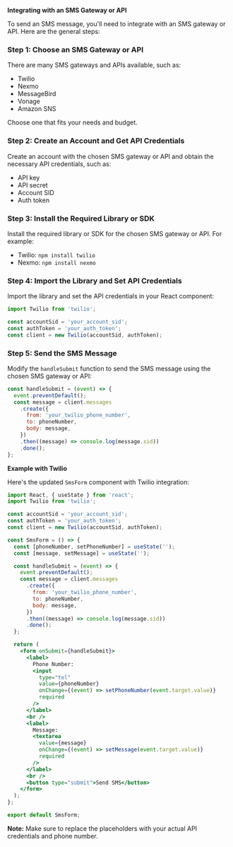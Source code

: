 **Integrating with an SMS Gateway or API**

To send an SMS message, you'll need to integrate with an SMS gateway or API. Here are the general steps:

### Step 1: Choose an SMS Gateway or API

There are many SMS gateways and APIs available, such as:

- Twilio
- Nexmo
- MessageBird
- Vonage
- Amazon SNS

Choose one that fits your needs and budget.

### Step 2: Create an Account and Get API Credentials

Create an account with the chosen SMS gateway or API and obtain the necessary API credentials, such as:

- API key
- API secret
- Account SID
- Auth token

### Step 3: Install the Required Library or SDK

Install the required library or SDK for the chosen SMS gateway or API. For example:

- Twilio: `npm install twilio`
- Nexmo: `npm install nexmo`

### Step 4: Import the Library and Set API Credentials

Import the library and set the API credentials in your React component:
 ```jsx
 import Twilio from 'twilio';

const accountSid = 'your_account_sid';
const authToken = 'your_auth_token';
const client = new Twilio(accountSid, authToken);
```

### Step 5: Send the SMS Message

Modify the `handleSubmit` function to send the SMS message using the chosen SMS gateway or API:
```jsx
const handleSubmit = (event) => {
  event.preventDefault();
  const message = client.messages
    .create({
      from: 'your_twilio_phone_number',
      to: phoneNumber,
      body: message,
    })
    .then((message) => console.log(message.sid))
    .done();
};
```

**Example with Twilio**

Here's the updated `SmsForm` component with Twilio integration:
```jsx
import React, { useState } from 'react';
import Twilio from 'twilio';

const accountSid = 'your_account_sid';
const authToken = 'your_auth_token';
const client = new Twilio(accountSid, authToken);

const SmsForm = () => {
  const [phoneNumber, setPhoneNumber] = useState('');
  const [message, setMessage] = useState('');

  const handleSubmit = (event) => {
    event.preventDefault();
    const message = client.messages
      .create({
        from: 'your_twilio_phone_number',
        to: phoneNumber,
        body: message,
      })
      .then((message) => console.log(message.sid))
      .done();
  };

  return (
    <form onSubmit={handleSubmit}>
      <label>
        Phone Number:
        <input
          type="tel"
          value={phoneNumber}
          onChange={(event) => setPhoneNumber(event.target.value)}
          required
        />
      </label>
      <br />
      <label>
        Message:
        <textarea
          value={message}
          onChange={(event) => setMessage(event.target.value)}
          required
        />
      </label>
      <br />
      <button type="submit">Send SMS</button>
    </form>
  );
};

export default SmsForm;
```

**Note:** Make sure to replace the placeholders with your actual API credentials and phone number.